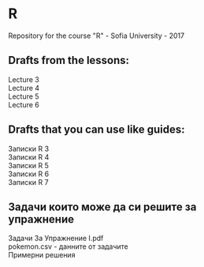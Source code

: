 # R
Repository for the course "R" - Sofia University - 2017

## Drafts from the lessons:
Lecture 3 <br />
Lecture 4 <br />
Lecture 5 <br />
Lecture 6 <br />

## Drafts that you can use like guides:
Записки R 3 <br />
Записки R 4 <br />
Записки R 5 <br />
Записки R 6 <br />
Записки R 7 <br />

## Задачи които може да си решите за упражнение
Задачи За Упражнение I.pdf <br />
pokemon.csv - данните от задачите <br />
Примерни решения <br />
